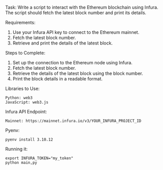 Task: Write a script to interact with the Ethereum blockchain using Infura. The
script should fetch the latest block number and print its details.

Requirements:

1. Use your Infura API key to connect to the Ethereum mainnet.
1. Fetch the latest block number.
1. Retrieve and print the details of the latest block.

Steps to Complete:

1. Set up the connection to the Ethereum node using Infura.
1. Fetch the latest block number.
1. Retrieve the details of the latest block using the block number.
1. Print the block details in a readable format.

Libraries to Use:
```
Python: web3
JavaScript: web3.js
```
Infura API Endpoint:
```
Mainnet: https://mainnet.infura.io/v3/YOUR_INFURA_PROJECT_ID
```

Pyenv:
```
pyenv install 3.10.12
```

Running it:
```
export INFURA_TOKEN="my_token"
python main,py
```
